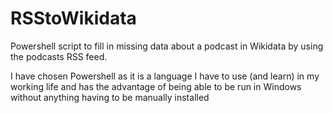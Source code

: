 # RSStoWikidata
Powershell script to fill in missing data about a podcast in Wikidata by using the podcasts RSS feed.

I have chosen Powershell as it is a language I have to use (and learn) in my working life and has the advantage of being able to be run in Windows without anything  having to be manually installed
